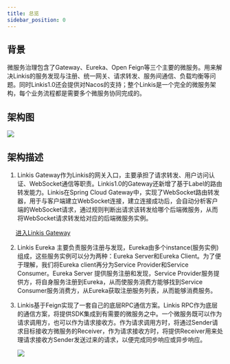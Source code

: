 ```yaml
---
title: 总览
sidebar_position: 0
---
```

## **背景**

微服务治理包含了Gateway、Eureka、Open Feign等三个主要的微服务。用来解决Linkis的服务发现与注册、统一网关、请求转发、服务间通信、负载均衡等问题。同时Linkis1.0还会提供对Nacos的支持；整个Linkis是一个完全的微服务架构，每个业务流程都是需要多个微服务协同完成的。

## **架构图**

![](/Images-zh/Architecture/linkis-microservice-gov-01.png)

## **架构描述**

1. Linkis Gateway作为Linkis的网关入口，主要承担了请求转发、用户访问认证、WebSocket通信等职责。Linkis1.0的Gateway还新增了基于Label的路由转发能力。Linkis在Spring
Cloud Gateway中，实现了WebSocket路由转发器，用于与客户端建立WebSocket连接，建立连接成功后，会自动分析客户端的WebSocket请求，通过规则判断出请求该转发给哪个后端微服务，从而将WebSocket请求转发给对应的后端微服务实例。

&nbsp;&nbsp;&nbsp;&nbsp;&nbsp;[进入Linkis Gateway](Gateway.md)

2. Linkis Eureka
主要负责服务注册与发现，Eureka由多个instance(服务实例)组成，这些服务实例可以分为两种：Eureka Server和Eureka Client。为了便于理解，我们将Eureka client再分为Service
Provider和Service Consumer。Eureka Server 提供服务注册和发现，Service Provider服务提供方，将自身服务注册到Eureka，从而使服务消费方能够找到Service
Consumer服务消费方，从Eureka获取注册服务列表，从而能够消费服务。

3. Linkis基于Feign实现了一套自己的底层RPC通信方案。Linkis RPC作为底层的通信方案，将提供SDK集成到有需要的微服务之中。一个微服务既可以作为请求调用方，也可以作为请求接收方。作为请求调用方时，将通过Sender请求目标接收方微服务的Receiver，作为请求接收方时，将提供Receiver用来处理请求接收方Sender发送过来的请求，以便完成同步响应或异步响应。
   
   ![](/Images-zh/Architecture/linkis-microservice-gov-03.png)